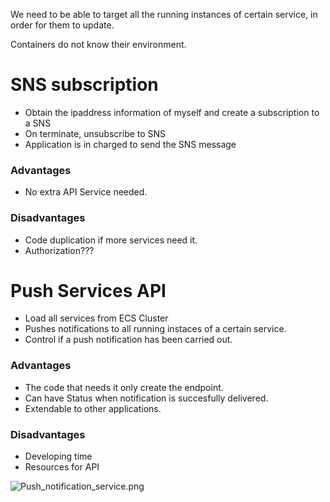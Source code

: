 We need to be able to target all the running instances of certain service, in order for them to update.

Containers do not know their environment.

# SNS subscription
- Obtain the ipaddress information of myself and create a subscription to a SNS 
- On terminate, unsubscribe to SNS
- Application is in charged to send the SNS message

### Advantages
- No extra API Service needed.

### Disadvantages
- Code duplication if more services need it.
- Authorization???


# Push Services API 

- Load all services from ECS Cluster
- Pushes notifications to all running instaces of a certain service.
- Control if a push notification has been carried out.

### Advantages
- The code that needs it only create the endpoint.
- Can have Status when notification is succesfully delivered.
- Extendable to other applications.

### Disadvantages
- Developing time
- Resources for API

![Push_notification_service.png](/.attachments/Push_notification_service-dc3f52e1-0141-43e0-aaea-5c8561b508e8.png)